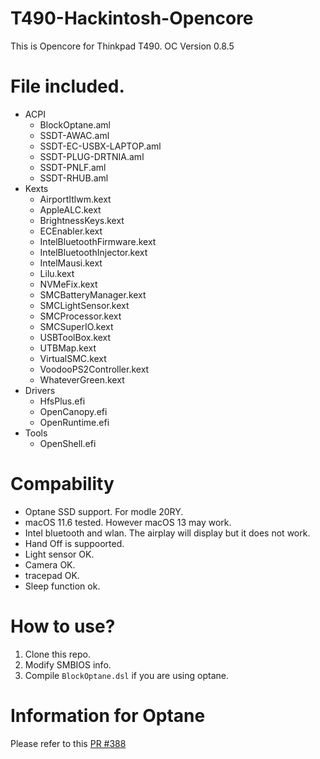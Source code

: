 # T490-Hackintosh-Opencore
This is Opencore for Thinkpad T490.
OC Version 0.8.5

# File included.
- ACPI
  - BlockOptane.aml
  - SSDT-AWAC.aml
  - SSDT-EC-USBX-LAPTOP.aml
  - SSDT-PLUG-DRTNIA.aml
  - SSDT-PNLF.aml
  - SSDT-RHUB.aml
- Kexts
  - AirportItlwm.kext
  - AppleALC.kext
  - BrightnessKeys.kext
  - ECEnabler.kext
  - IntelBluetoothFirmware.kext
  - IntelBluetoothInjector.kext
  - IntelMausi.kext
  - Lilu.kext
  - NVMeFix.kext
  - SMCBatteryManager.kext
  - SMCLightSensor.kext
  - SMCProcessor.kext
  - SMCSuperIO.kext
  - USBToolBox.kext
  - UTBMap.kext
  - VirtualSMC.kext
  - VoodooPS2Controller.kext
  - WhateverGreen.kext
- Drivers
  - HfsPlus.efi
  - OpenCanopy.efi
  - OpenRuntime.efi  
- Tools
  - OpenShell.efi 
  
# Compability
 - Optane SSD support. For modle 20RY.
 - macOS 11.6 tested. However macOS 13 may work.
 - Intel bluetooth and wlan. The airplay will display but it does not work.
 - Hand Off is suppoorted.
 - Light sensor OK.
 - Camera OK.
 - tracepad OK.
 - Sleep function ok.
 
# How to use?
1. Clone this repo.
2. Modify SMBIOS info.
3. Compile `BlockOptane.dsl` if you are using optane.

# Information for Optane
Please refer to this [PR #388](https://github.com/dortania/OpenCore-Install-Guide/pull/388)
